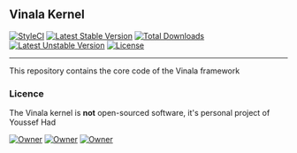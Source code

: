 
## Vinala Kernel

[![StyleCI](https://styleci.io/repos/71659585/shield?branch=master)](https://styleci.io/repos/71659585)
[![Latest Stable Version](https://poser.pugx.org/vinala/kernel/v/stable)](https://packagist.org/packages/vinala/kernel) [![Total Downloads](https://poser.pugx.org/vinala/kernel/downloads)](https://packagist.org/packages/vinala/kernel) [![Latest Unstable Version](https://poser.pugx.org/vinala/kernel/v/unstable)](https://packagist.org/packages/vinala/kernel) 
[![License](https://poser.pugx.org/vinala/kernel/license)](https://packagist.org/packages/vinala/kernel)

-------

This repository contains the core code of the Vinala framework

### Licence

The Vinala kernel is **not** open-sourced software, it's personal project of Youssef Had

[![Owner](https://img.shields.io/badge/created%20by-Youssef%20Had-blue.svg)](https://www.facebook.com/yussef.had)
[![Owner](https://img.shields.io/badge/copyright-2014--2017-red.svg)](https://github.com/vinala/kernel)
[![Owner](https://img.shields.io/badge/launched-10%2F10%2F2014-ff2f6c.svg)](https://github.com/vinala/kernel)